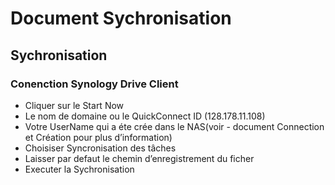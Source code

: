 # Document Sychronisation
## Sychronisation
### Conenction Synology Drive Client


-  Cliquer sur le Start Now
-  Le nom de domaine ou le QuickConnect ID (128.178.11.108)
-  Votre UserName qui a éte crée dans le NAS(voir - document Connection et Création pour plus d’information)
-  Choisiser Syncronisation des tâches
-  Laisser par defaut le chemin d’enregistrement du ficher
-  Executer la Sychronisation